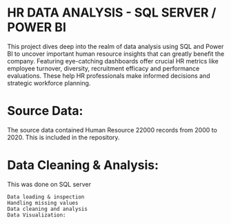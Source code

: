 # HR DATA ANALYSIS - SQL SERVER / POWER BI

  This project dives deep into the realm of data analysis using SQL and Power BI to uncover important human resource insights that can greatly benefit the company. Featuring eye-catching dashboards offer crucial HR metrics like employee turnover, diversity, recruitment efficacy and performance evaluations. These help HR professionals make informed decisions and strategic workforce planning.

# Source Data:

  The source data contained Human Resource 22000 records from 2000 to 2020. This is included in the repository.

# Data Cleaning & Analysis:

  This was done on SQL server
  
    Data loading & inspection
    Handling missing values
    Data cleaning and analysis
    Data Visualization:
